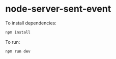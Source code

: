 # node-server-sent-event

To install dependencies:

```bash
npm install
```

To run:

```bash
npm run dev
```
